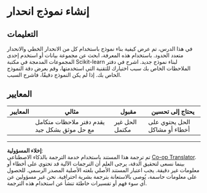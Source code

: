<!--
CO_OP_TRANSLATOR_METADATA:
{
  "original_hash": "cc471fa89c293bc735dd3a9a0fb79b1b",
  "translation_date": "2025-08-29T12:55:59+00:00",
  "source_file": "2-Regression/3-Linear/assignment.md",
  "language_code": "ar"
}
-->
# إنشاء نموذج انحدار

## التعليمات

في هذا الدرس، تم عرض كيفية بناء نموذج باستخدام كل من الانحدار الخطي والانحدار متعدد الحدود. باستخدام هذه المعرفة، ابحث عن مجموعة بيانات أو استخدم إحدى المجموعات المدمجة في مكتبة Scikit-learn لبناء نموذج جديد. اشرح في دفتر الملاحظات الخاص بك سبب اختيارك للتقنية التي استخدمتها، وقم بعرض دقة النموذج الخاص بك. إذا لم يكن النموذج دقيقًا، فاشرح السبب.

## المعايير

| المعايير | مثالي                                                         | مقبول                     | يحتاج إلى تحسين                |
| -------- | ------------------------------------------------------------- | ------------------------- | ------------------------------ |
|          | يقدم دفتر ملاحظات متكامل مع حل موثق بشكل جيد                  | الحل غير مكتمل            | الحل يحتوي على أخطاء أو مشاكل |

---

**إخلاء المسؤولية**:  
تم ترجمة هذا المستند باستخدام خدمة الترجمة بالذكاء الاصطناعي [Co-op Translator](https://github.com/Azure/co-op-translator). بينما نسعى لتحقيق الدقة، يرجى العلم أن الترجمات الآلية قد تحتوي على أخطاء أو معلومات غير دقيقة. يجب اعتبار المستند الأصلي بلغته الأصلية المصدر الرسمي. للحصول على معلومات حاسمة، يُوصى بالاستعانة بترجمة بشرية احترافية. نحن غير مسؤولين عن أي سوء فهم أو تفسيرات خاطئة تنشأ عن استخدام هذه الترجمة.